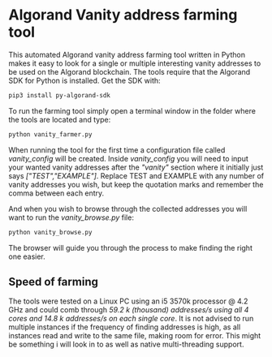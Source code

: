 # Algorand Vanity address farming tool
This automated Algorand vanity address farming tool written in Python makes it easy to look for a single or multiple interesting vanity addresses to be used on the Algorand blockchain. The tools require that the Algorand SDK for Python is installed. Get the SDK with:
```bash
pip3 install py-algorand-sdk
```
To run the farming tool simply open a terminal window in the folder where the tools are located and type:
```bash
python vanity_farmer.py
```
When running the tool for the first time a configuration file called *vanity_config* will be created. Inside *vanity_config* you will need to input your wanted vanity addresses after the *"vanity"* section where it initially just says *["TEST","EXAMPLE"]*. Replace TEST and EXAMPLE with any number of vanity addresses you wish, but keep the quotation marks and remember the comma between each entry.

And when you wish to browse through the collected addresses you will want to run the *vanity_browse.py* file:
```bash
python vanity_browse.py
```
The browser will guide you through the process to make finding the right one easier.

## Speed of farming

The tools were tested on a Linux PC using an i5 3570k processor @ 4.2 GHz and could comb through *59.2 k (thousand) addresses/s using all 4 cores and 14.8 k addresses/s on each single core*. It is not advised to run multiple instances if the frequency of finding addresses is high, as all instances read and write to the same file, making room for error. This might be something i will look in to as well as native multi-threading support.
